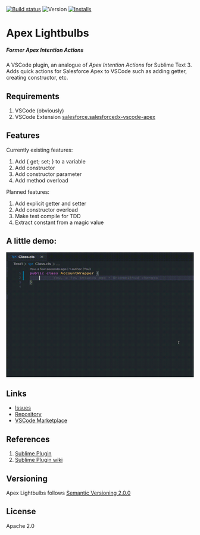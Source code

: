 [![Build status](https://travis-ci.com/nchursin/apex-lightbulbs.svg?branch=master)](https://travis-ci.com/github/nchursin/apex-lightbulbs)
![Version](https://img.shields.io/visual-studio-marketplace/v/nchursin.apex-lightbulbs)
[![Installs](https://img.shields.io/visual-studio-marketplace/i/nchursin.apex-lightbulbs)](https://marketplace.visualstudio.com/items?itemName=nchursin.apex-lightbulbs)
# Apex Lightbulbs
##### Former _Apex Intention Actions_

A VSCode plugin, an analogue of _Apex Intention Actions_ for Sublime Text 3. Adds quick actions for Salesforce Apex to VSCode such as adding getter, creating constructor, etc.

## Requirements
1. VSCode (obviously)
1. VSCode Extension [salesforce.salesforcedx-vscode-apex](https://marketplace.visualstudio.com/items?itemName=salesforce.salesforcedx-vscode-apex)

## Features
Currently existing features:
1. Add { get; set; } to a variable
1. Add constructor
1. Add constructor parameter
1. Add method overload

Planned features:
1. Add explicit getter and setter
1. Add constructor overload
1. Make test compile for TDD
1. Extract constant from a magic value

## A little demo:
![Getter-setter demo](https://raw.githubusercontent.com/nchursin/apex-lightbulbs/assets/animations/lightbulbs.gif)

## Links
* [Issues](https://github.com/nchursin/apex-lightbulbs/issues)
* [Repository](https://github.com/nchursin/apex-lightbulbs)
* [VSCode Marketplace](https://marketplace.visualstudio.com/items?itemName=nchursin.apex-lightbulbs)

## References

1. [Sublime Plugin](https://packagecontrol.io/packages/Apex%20Intention%20Actions)
1. [Sublime Plugin wiki](https://github.com/nchursin/ApexIntentionActions/wiki)

## Versioning
Apex Lightbulbs follows [Semantic Versioning 2.0.0](https://semver.org/)

## License
Apache 2.0
